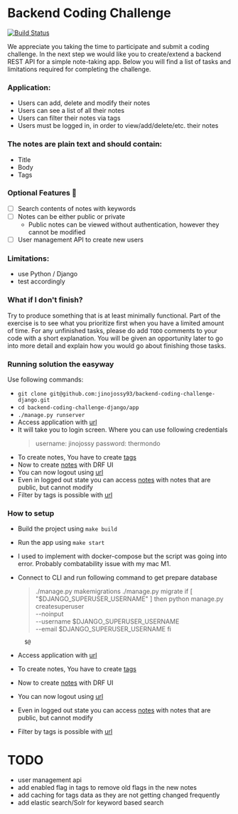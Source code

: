 # Backend Coding Challenge

[![Build Status](https://github.com/Thermondo/backend-code-challenge/actions/workflows/main.yml/badge.svg?event=push)](https://github.com/Thermondo/backend-code-challenge/actions)

We appreciate you taking the time to participate and submit a coding challenge. In the next step we would like you to
create/extend a backend REST API for a simple note-taking app. Below you will find a list of tasks and limitations
required for completing the challenge.

### Application:

* Users can add, delete and modify their notes
* Users can see a list of all their notes
* Users can filter their notes via tags
* Users must be logged in, in order to view/add/delete/etc. their notes

### The notes are plain text and should contain:

* Title
* Body
* Tags

### Optional Features 🚀

* [ ] Search contents of notes with keywords
* [ ] Notes can be either public or private
    * Public notes can be viewed without authentication, however they cannot be modified
* [ ] User management API to create new users

### Limitations:

* use Python / Django
* test accordingly

### What if I don't finish?

Try to produce something that is at least minimally functional. Part of the exercise is to see what you prioritize first when you have a limited amount of time. For any unfinished tasks, please do add `TODO` comments to your code with a short explanation. You will be given an opportunity later to go into more detail and explain how you would go about finishing those tasks.

### Running solution the easyway

Use following commands:
* `git clone git@github.com:jinojossy93/backend-coding-challenge-django.git`
* `cd backend-coding-challenge-django/app`
* `./manage.py runserver`
* Access application with [url](http://0.0.0.0:8000/)
* It will take you to login screen. Where you can use following credentials
    > username: jinojossy
    > password: thermondo
* To create notes, You have to create [tags](http://0.0.0.0:8000/notes/tags/)
* Now to create [notes](http://0.0.0.0:8000/notes/list/) with DRF UI
* You can now logout using [url](http://0.0.0.0:8000/logout)
* Even in logged out state you can access [notes](http://0.0.0.0:8000/notes/list/) with notes that are public, but cannot modify
* Filter by tags is possible with [url](http://0.0.0.0:8000/filter)

### How to setup

* Build the project using `make build`
* Run the app using `make start`
* I used to implement with docker-compose but the script was going into error. Probably combatability issue with my mac M1.
* Connect to CLI and run following command to get prepare database
    > ./manage.py makemigrations
    > ./manage.py migrate
    > if [ "$DJANGO_SUPERUSER_USERNAME" ]
        then
            python manage.py createsuperuser \
                --noinput \
                --username $DJANGO_SUPERUSER_USERNAME \
                --email $DJANGO_SUPERUSER_USERNAME
        fi

        $@
* Access application with [url](http://0.0.0.0:8000/)
* To create notes, You have to create [tags](http://0.0.0.0:8000/notes/tags/)
* Now to create [notes](http://0.0.0.0:8000/notes/list/) with DRF UI
* You can now logout using [url](http://0.0.0.0:8000/logout)
* Even in logged out state you can access [notes](http://0.0.0.0:8000/notes/list/) with notes that are public, but cannot modify
* Filter by tags is possible with [url](http://0.0.0.0:8000/filter)

# TODO
* user management api
* add enabled flag in tags to remove old flags in the new notes
* add caching for tags data as they are not getting changed frequently
* add elastic search/Solr for keyword based search
